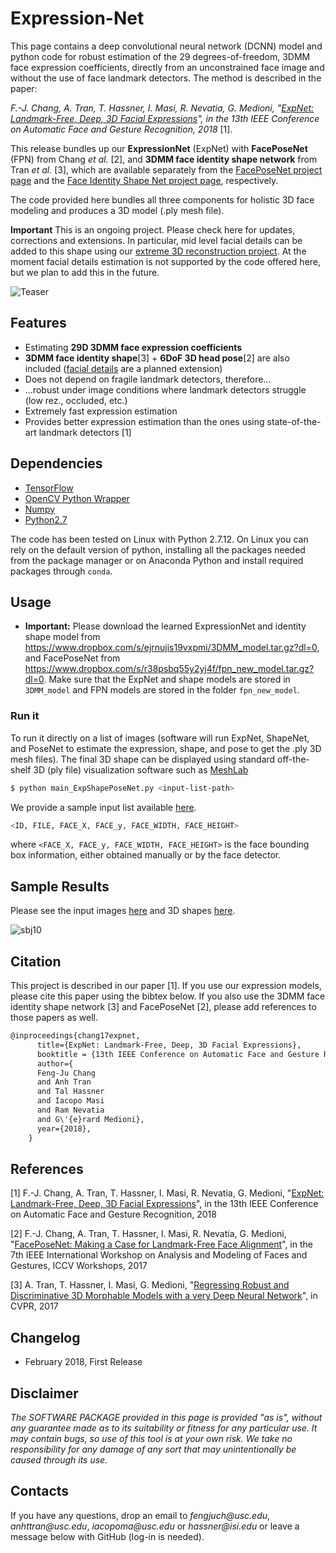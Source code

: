 # Expression-Net

This page contains a deep convolutional neural network (DCNN) model and python code for robust estimation of the 29 degrees-of-freedom, 3DMM face expression coefficients, directly from an unconstrained face image and without the use of face landmark detectors. The method is described in the paper: 

_F.-J. Chang, A. Tran, T. Hassner, I. Masi, R. Nevatia, G. Medioni, "[ExpNet: Landmark-Free, Deep, 3D Facial Expressions](https://arxiv.org/abs/1708.07517)", in the 13th IEEE Conference on Automatic Face and Gesture Recognition, 2018_ [1].

This release bundles up our **ExpressionNet** (ExpNet) with **FacePoseNet** (FPN) from Chang _et al._ [2], and **3DMM face identity shape network** from Tran _et al._ [3], which are available separately from the [FacePoseNet project page](https://github.com/fengju514/Face-Pose-Net) and the [Face Identity Shape Net project page](https://github.com/anhttran/3dmm_cnn), respectively. 

The code provided here bundles all three components for holistic 3D face modeling and produces a 3D model (.ply mesh file).

**Important** This is an ongoing project. Please check here for updates, corrections and extensions. In particular, mid level facial details can be added to this shape using our [extreme 3D reconstruction project](https://github.com/anhttran/extreme_3d_faces). At the moment facial details estimation is not supported by the code offered here, but we plan to add this in the future. 

![Teaser](https://github.com/fengju514/Expression-Net/blob/master/ExpNet_teaser_v2.jpg)

## Features
* Estimating **29D 3DMM face expression coefficients**
* **3DMM face identity shape**[3] + **6DoF 3D head pose**[2] are also included ([facial details](https://github.com/anhttran/extreme_3d_faces) are a planned extension)
* Does not depend on fragile landmark detectors, therefore...
* ...robust under image conditions where landmark detectors struggle (low rez., occluded, etc.)
* Extremely fast expression estimation
* Provides better expression estimation than the ones using state-of-the-art landmark detectors [1]

## Dependencies

* [TensorFlow](https://www.tensorflow.org/)
* [OpenCV Python Wrapper](http://opencv.org/)
* [Numpy](http://www.numpy.org/)
* [Python2.7](https://www.python.org/download/releases/2.7/)

The code has been tested on Linux with Python 2.7.12. On Linux you can rely on the default version of python, installing all the packages needed from the package manager or on Anaconda Python and install required packages through `conda`. 


## Usage

* **Important:** Please download the learned ExpressionNet and identity shape model from https://www.dropbox.com/s/ejrnujis19vxpmi/3DMM_model.tar.gz?dl=0, and FacePoseNet from https://www.dropbox.com/s/r38psbq55y2yj4f/fpn_new_model.tar.gz?dl=0. Make sure that the ExpNet and shape models are stored in `3DMM_model` and FPN models are stored in the folder `fpn_new_model`.

### Run it

To run it directly on a list of images (software will run ExpNet, ShapeNet, and PoseNet to estimate the expression, shape, and pose to get the .ply 3D mesh files). The final 3D shape can be displayed using standard off-the-shelf 3D (ply file) visualization software such as [MeshLab](http://meshlab.sourceforge.net)

```bash
$ python main_ExpShapePoseNet.py <input-list-path>
```

We provide a sample input list available [here](input.csv).
```bash
<ID, FILE, FACE_X, FACE_y, FACE_WIDTH, FACE_HEIGHT>
```
where `<FACE_X, FACE_y, FACE_WIDTH, FACE_HEIGHT>` is the face bounding box information, either obtained manually or by the face detector. 

## Sample Results
Please see the input images [here](images) and 3D shapes [here](output_ply).

![sbj10](https://github.com/fengju514/Expression-Net/blob/master/ExpNet_sample_results.jpg)



## Citation

This project is described in our paper [1]. If you use our expression models, please cite this paper using the bibtex below. If you also use the 3DMM face identity shape network [3] and FacePoseNet [2], please add references to those papers as well.

``` latex
@inproceedings{chang17expnet,
      title={ExpNet: Landmark-Free, Deep, 3D Facial Expressions},
      booktitle = {13th IEEE Conference on Automatic Face and Gesture Recognition},
      author={
      Feng-Ju Chang
      and Anh Tran 
      and Tal Hassner 
      and Iacopo Masi 
      and Ram Nevatia
      and G\'{e}rard Medioni},
      year={2018},
    }
```

## References
[1] F.-J. Chang, A. Tran, T. Hassner, I. Masi, R. Nevatia, G. Medioni, "[ExpNet: Landmark-Free, Deep, 3D Facial Expressions](https://arxiv.org/abs/1708.07517)", in the 13th IEEE Conference on Automatic Face and Gesture Recognition, 2018

[2] F.-J. Chang, A. Tran, T. Hassner, I. Masi, R. Nevatia, G. Medioni, "[FacePoseNet: Making a Case for Landmark-Free Face Alignment](https://arxiv.org/abs/1708.07517)", in the 7th IEEE International Workshop on Analysis and Modeling of Faces and Gestures, ICCV Workshops, 2017

[3] A. Tran, T. Hassner, I. Masi, G. Medioni, "[Regressing Robust and Discriminative 3D Morphable Models with a very Deep Neural Network](https://arxiv.org/abs/1612.04904)", in CVPR, 2017


## Changelog
- February 2018, First Release 

## Disclaimer

_The SOFTWARE PACKAGE provided in this page is provided "as is", without any guarantee made as to its suitability or fitness for any particular use. It may contain bugs, so use of this tool is at your own risk. We take no responsibility for any damage of any sort that may unintentionally be caused through its use._

## Contacts

If you have any questions, drop an email to _fengjuch@usc.edu_, _anhttran@usc.edu_, _iacopoma@usc.edu_ or _hassner@isi.edu_ or leave a message below with GitHub (log-in is needed).

